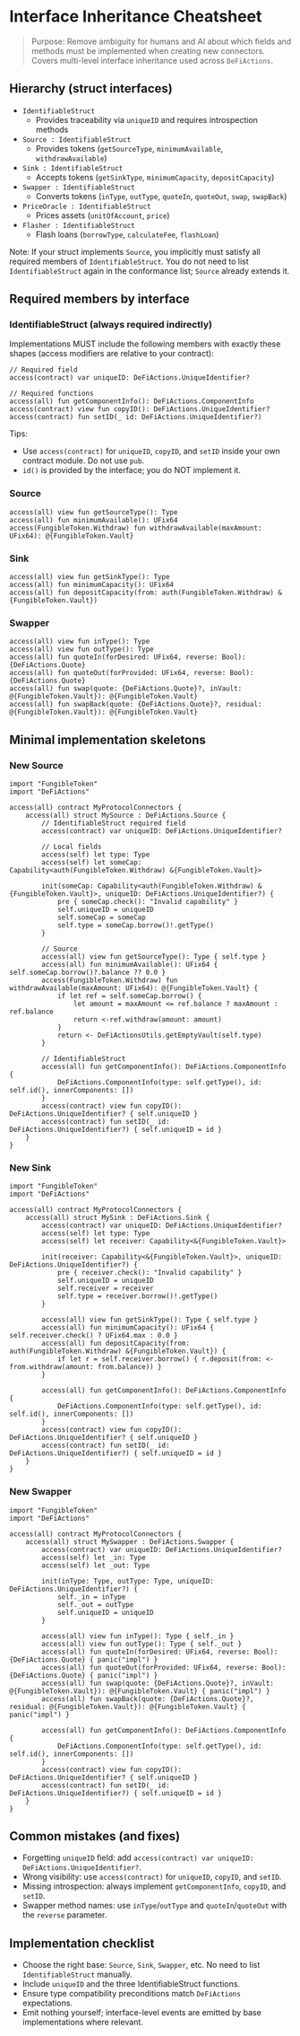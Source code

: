 # Interface Inheritance Cheatsheet

> Purpose: Remove ambiguity for humans and AI about which fields and methods must be implemented when creating new connectors. Covers multi-level interface inheritance used across `DeFiActions`.

## Hierarchy (struct interfaces)

- `IdentifiableStruct`
  - Provides traceability via `uniqueID` and requires introspection methods
- `Source : IdentifiableStruct`
  - Provides tokens (`getSourceType`, `minimumAvailable`, `withdrawAvailable`)
- `Sink : IdentifiableStruct`
  - Accepts tokens (`getSinkType`, `minimumCapacity`, `depositCapacity`)
- `Swapper : IdentifiableStruct`
  - Converts tokens (`inType`, `outType`, `quoteIn`, `quoteOut`, `swap`, `swapBack`)
- `PriceOracle : IdentifiableStruct`
  - Prices assets (`unitOfAccount`, `price`)
- `Flasher : IdentifiableStruct`
  - Flash loans (`borrowType`, `calculateFee`, `flashLoan`)

Note: If your struct implements `Source`, you implicitly must satisfy all required members of `IdentifiableStruct`. You do not need to list `IdentifiableStruct` again in the conformance list; `Source` already extends it.

## Required members by interface

### IdentifiableStruct (always required indirectly)
Implementations MUST include the following members with exactly these shapes (access modifiers are relative to your contract):

```cadence
// Required field
access(contract) var uniqueID: DeFiActions.UniqueIdentifier?

// Required functions
access(all) fun getComponentInfo(): DeFiActions.ComponentInfo
access(contract) view fun copyID(): DeFiActions.UniqueIdentifier?
access(contract) fun setID(_ id: DeFiActions.UniqueIdentifier?)
```

Tips:
- Use `access(contract)` for `uniqueID`, `copyID`, and `setID` inside your own contract module. Do not use `pub`.
- `id()` is provided by the interface; you do NOT implement it.

### Source
```cadence
access(all) view fun getSourceType(): Type
access(all) fun minimumAvailable(): UFix64
access(FungibleToken.Withdraw) fun withdrawAvailable(maxAmount: UFix64): @{FungibleToken.Vault}
```

### Sink
```cadence
access(all) view fun getSinkType(): Type
access(all) fun minimumCapacity(): UFix64
access(all) fun depositCapacity(from: auth(FungibleToken.Withdraw) &{FungibleToken.Vault})
```

### Swapper
```cadence
access(all) view fun inType(): Type
access(all) view fun outType(): Type
access(all) fun quoteIn(forDesired: UFix64, reverse: Bool): {DeFiActions.Quote}
access(all) fun quoteOut(forProvided: UFix64, reverse: Bool): {DeFiActions.Quote}
access(all) fun swap(quote: {DeFiActions.Quote}?, inVault: @{FungibleToken.Vault}): @{FungibleToken.Vault}
access(all) fun swapBack(quote: {DeFiActions.Quote}?, residual: @{FungibleToken.Vault}): @{FungibleToken.Vault}
```

## Minimal implementation skeletons

### New Source
```cadence
import "FungibleToken"
import "DeFiActions"

access(all) contract MyProtocolConnectors {
    access(all) struct MySource : DeFiActions.Source {
        // IdentifiableStruct required field
        access(contract) var uniqueID: DeFiActions.UniqueIdentifier?

        // Local fields
        access(self) let type: Type
        access(self) let someCap: Capability<auth(FungibleToken.Withdraw) &{FungibleToken.Vault}>

        init(someCap: Capability<auth(FungibleToken.Withdraw) &{FungibleToken.Vault}>, uniqueID: DeFiActions.UniqueIdentifier?) {
            pre { someCap.check(): "Invalid capability" }
            self.uniqueID = uniqueID
            self.someCap = someCap
            self.type = someCap.borrow()!.getType()
        }

        // Source
        access(all) view fun getSourceType(): Type { self.type }
        access(all) fun minimumAvailable(): UFix64 { self.someCap.borrow()?.balance ?? 0.0 }
        access(FungibleToken.Withdraw) fun withdrawAvailable(maxAmount: UFix64): @{FungibleToken.Vault} {
            if let ref = self.someCap.borrow() {
                let amount = maxAmount <= ref.balance ? maxAmount : ref.balance
                return <-ref.withdraw(amount: amount)
            }
            return <- DeFiActionsUtils.getEmptyVault(self.type)
        }

        // IdentifiableStruct
        access(all) fun getComponentInfo(): DeFiActions.ComponentInfo {
            DeFiActions.ComponentInfo(type: self.getType(), id: self.id(), innerComponents: [])
        }
        access(contract) view fun copyID(): DeFiActions.UniqueIdentifier? { self.uniqueID }
        access(contract) fun setID(_ id: DeFiActions.UniqueIdentifier?) { self.uniqueID = id }
    }
}
```

### New Sink
```cadence
import "FungibleToken"
import "DeFiActions"

access(all) contract MyProtocolConnectors {
    access(all) struct MySink : DeFiActions.Sink {
        access(contract) var uniqueID: DeFiActions.UniqueIdentifier?
        access(self) let type: Type
        access(self) let receiver: Capability<&{FungibleToken.Vault}>

        init(receiver: Capability<&{FungibleToken.Vault}>, uniqueID: DeFiActions.UniqueIdentifier?) {
            pre { receiver.check(): "Invalid capability" }
            self.uniqueID = uniqueID
            self.receiver = receiver
            self.type = receiver.borrow()!.getType()
        }

        access(all) view fun getSinkType(): Type { self.type }
        access(all) fun minimumCapacity(): UFix64 { self.receiver.check() ? UFix64.max : 0.0 }
        access(all) fun depositCapacity(from: auth(FungibleToken.Withdraw) &{FungibleToken.Vault}) {
            if let r = self.receiver.borrow() { r.deposit(from: <-from.withdraw(amount: from.balance)) }
        }

        access(all) fun getComponentInfo(): DeFiActions.ComponentInfo {
            DeFiActions.ComponentInfo(type: self.getType(), id: self.id(), innerComponents: [])
        }
        access(contract) view fun copyID(): DeFiActions.UniqueIdentifier? { self.uniqueID }
        access(contract) fun setID(_ id: DeFiActions.UniqueIdentifier?) { self.uniqueID = id }
    }
}
```

### New Swapper
```cadence
import "FungibleToken"
import "DeFiActions"

access(all) contract MyProtocolConnectors {
    access(all) struct MySwapper : DeFiActions.Swapper {
        access(contract) var uniqueID: DeFiActions.UniqueIdentifier?
        access(self) let _in: Type
        access(self) let _out: Type

        init(inType: Type, outType: Type, uniqueID: DeFiActions.UniqueIdentifier?) {
            self._in = inType
            self._out = outType
            self.uniqueID = uniqueID
        }

        access(all) view fun inType(): Type { self._in }
        access(all) view fun outType(): Type { self._out }
        access(all) fun quoteIn(forDesired: UFix64, reverse: Bool): {DeFiActions.Quote} { panic("impl") }
        access(all) fun quoteOut(forProvided: UFix64, reverse: Bool): {DeFiActions.Quote} { panic("impl") }
        access(all) fun swap(quote: {DeFiActions.Quote}?, inVault: @{FungibleToken.Vault}): @{FungibleToken.Vault} { panic("impl") }
        access(all) fun swapBack(quote: {DeFiActions.Quote}?, residual: @{FungibleToken.Vault}): @{FungibleToken.Vault} { panic("impl") }

        access(all) fun getComponentInfo(): DeFiActions.ComponentInfo {
            DeFiActions.ComponentInfo(type: self.getType(), id: self.id(), innerComponents: [])
        }
        access(contract) view fun copyID(): DeFiActions.UniqueIdentifier? { self.uniqueID }
        access(contract) fun setID(_ id: DeFiActions.UniqueIdentifier?) { self.uniqueID = id }
    }
}
```

## Common mistakes (and fixes)

- Forgetting `uniqueID` field: add `access(contract) var uniqueID: DeFiActions.UniqueIdentifier?`.
- Wrong visibility: use `access(contract)` for `uniqueID`, `copyID`, and `setID`.
- Missing introspection: always implement `getComponentInfo`, `copyID`, and `setID`.
- Swapper method names: use `inType`/`outType` and `quoteIn`/`quoteOut` with the `reverse` parameter.

## Implementation checklist

- Choose the right base: `Source`, `Sink`, `Swapper`, etc. No need to list `IdentifiableStruct` manually.
- Include `uniqueID` and the three IdentifiableStruct functions.
- Ensure type compatibility preconditions match `DeFiActions` expectations.
- Emit nothing yourself; interface-level events are emitted by base implementations where relevant. 